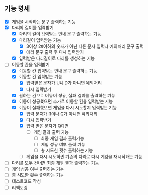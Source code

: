 ## 기능 명세

- [x] 게임을 시작하는 문구 출력하는 기능
- [x] 다리의 길이를 입력받기
  - [x] 다리의 길이 입력받는 안내 문구 출력하는 기능
  - [x] 다리길이 입력받는 기능
    - [x] 3이상 20이하의 숫자가 아닌 다른 문자 입력시 예외처리 문구 출력
    - [x] 에러 문구 출력 후 다시 입력받기
  - [x] 입력받은 다리길이로 다리를 생성하는 기능
- [ ] 이동할 칸을 입력받기
  - [x] 이동할 칸 입력받는 안내 문구 출력하는 기능
  - [x] 이동할 칸 입력받는 기능
    - [x] 입력받은 문자가 U나 D가 아니면 예외처리
    - [x] 다시 입력받기
  - [x] 원하는 칸으로 이동이 성공, 실패 결과를 출력하는 기능
  - [x] 이동이 성공했으면 추가로 이동할 칸을 입력받는 기능
  - [x] 이동이 실패했으면 게임을 다시 시도할지 입력받는 기능
    - [x] 입력 문자가 R이나 Q가 아니면 예외처리
    - [x] 다시 입력받기
    - [x] 입력 받은 문자가 Q이면
      - [ ] 게임 결과 출력 기능
        - [ ] 최종 게임 결과 출력기능
        - [ ] 게임 성공 여부 출력 기능
        - [ ] 총 시도한 횟수 출력하는 기능
    - [ ] 게임을 다시 시도하면 기존의 다리로 다시 게임을 재시작하는 기능
- [ ] 다리를 모두 건너면 최종 게임 결과 출력하는 기능
- [ ] 게임 성공 여부 출력하는 기능
- [ ] 총 시도한 횟수 출력하는 기능
- [ ] 테스트코드 작성
- [ ] 리팩토링